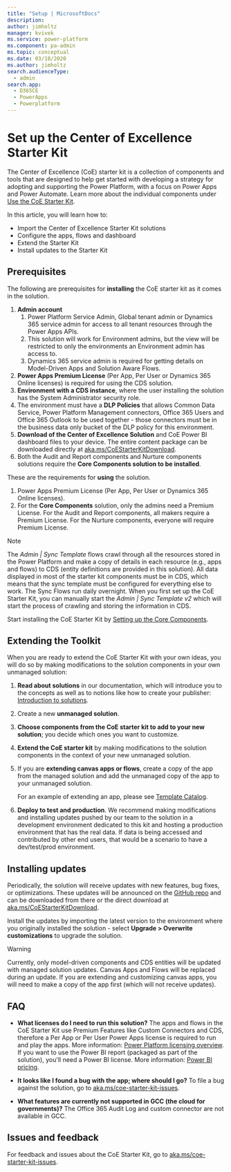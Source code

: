 ```yaml
---
title: "Setup | MicrosoftDocs"
description: 
author: jimholtz
manager: kvivek
ms.service: power-platform
ms.component: pa-admin
ms.topic: conceptual
ms.date: 03/18/2020
ms.author: jimholtz
search.audienceType: 
  - admin
search.app: 
  - D365CE
  - PowerApps
  - Powerplatform
---
```

# Set up the Center of Excellence Starter Kit
<!---KATHY SAYS: This was very clear. Nice!--->
The Center of Excellence (CoE) starter kit is a collection of components and tools that are designed to help get started with developing a strategy for adopting and supporting the Power Platform, with a focus on Power Apps and Power Automate. Learn more about the  individual components under [Use the CoE Starter Kit](starter-kit-explained.md).

In this article, you will learn how to:

- Import the Center of Excellence Starter Kit solutions
- Configure the apps, flows and dashboard
- Extend the Starter Kit
- Install updates to the Starter Kit

## Prerequisites

The following are prerequisites for **installing** the CoE starter kit as it comes in the solution.

1. **Admin account**
    1. Power Platform Service Admin, Global tenant admin or Dynamics 365 service admin for access to all tenant resources through the Power Apps APIs.
    1. This solution will work for Environment admins, but the view will be restricted to only the environments an Environment admin has access to.
    1. Dynamics 365 service admin is required for getting details on Model-Driven Apps and Solution Aware Flows.
1. **Power Apps Premium License** (Per App, Per User or Dynamics 365 Online licenses) is required for using the CDS solution.
1. **Environment with a CDS instance**, where the user installing the solution has the System Administrator security role.
1. The environment must have <!---KATHY SAYS: Not sure about "a DLP Policies" is that a singular or a plural?.--->a **DLP Policies** that allows Common Data Service, Power Platform Management connectors, Office 365 Users and Office 365 Outlook to be used together - those connectors must be in the business data only bucket of the DLP policy for this environment.
1. **Download of the Center of Excellence Solution** and CoE Power BI dashboard files to your device. The entire content package can be downloaded directly at [aka.ms/CoEStarterKitDownload](https://aka.ms/CoEStarterKitDownload).
1. Both the Audit and Report components and Nurture components solutions <!---KATHY SAYS: .Can you please check the capitalization and singular/plural for the foregoing?--->require the **Core Components solution to be installed**.

These are the requirements for **using** the solution.

1. Power Apps Premium License (Per App, Per User or Dynamics 365 Online licenses).
1. For the **Core Components** solution, only the admins need a Premium License. For the Audit and Report components, all makers require a Premium License. For the Nurture components, everyone will require Premium License.

> [!NOTE]
>The *Admin \| Sync Template* flows crawl through all the resources stored in the Power Platform and make a copy of details in each resource (e.g., apps and flows) to CDS (entity definitions are provided in this solution). All data displayed in most of the starter kit components must be in CDS, which means that the sync template must be configured for everything else to work. The Sync Flows run daily overnight. When you first set up the CoE Starter Kit, you can manually start the *Admin \| Sync Template v2* which will start the process of crawling and storing the information in CDS.

Start installing the CoE Starter Kit by [Setting up the Core Components](setup-core-components.md).

## Extending the Toolkit

When you are ready to extend the CoE Starter Kit with your own ideas, you will do so by making modifications to the solution components in your own unmanaged solution:

1. **Read about solutions** in our documentation, which will introduce you to
    the concepts as well as to notions like how to create your publisher:
    [Introduction to
    solutions](https://docs.microsoft.com/en-us/powerapps/developer/common-data-service/introduction-solutions).

1. Create a new **unmanaged solution**.

1. **Choose components from the CoE starter kit to add to your new solution**;
    you decide which ones you want to customize.

1. **Extend the CoE starter kit** by making modifications to the solution
    components in the context of your new unmanaged solution.

1. If you are **extending canvas apps or flows**, create a copy of the app from
    the managed solution and add the unmanaged copy of the app to your unmanaged
    solution.

    For an example of extending an app, please see [Template
    Catalog](#template-catalog). <!---KATHY SAYS: I don't think we use "above" and "below" in docs. But more to the point I couldn't find "template catalog" (yet!).--->

1. **Deploy to test and production**. We recommend making modifications and
    installing updates pushed by our team to the solution in a development
    environment dedicated to this kit and hosting a production environment that
    has the real data. If data is being accessed and contributed by other end
    users, that would be a scenario to have a dev/test/prod environment.  

## Installing updates

Periodically, the solution will receive updates with new features, bug fixes, or optimizations. These updates will be announced on the [GitHub repo](https://aka.ms/CoEStarterKitRepo) and can be downloaded from there or the direct download at [aka.ms/CoEStarterKitDownload](https://aka.ms/CoEStarterKitDownload).

Install the updates by importing the latest version to the environment where you originally installed the solution - select **Upgrade > Overwrite customizations** to upgrade the solution.

>[!WARNING]
>Currently, only model-driven components and CDS entities will be updated with managed solution updates. Canvas Apps and Flows will be replaced during an update. If you are extending and customizing canvas apps, you will need to make a copy of the app first (which will not receive updates).

## FAQ

- **What licenses do I need to run this solution?**
The apps and flows in the CoE Starter Kit use Premium Features like Custom Connectors and CDS, therefore a Per App or Per User Power Apps license is required to run and play the apps. More information: [Power Platform licensing overview](https://docs.microsoft.com/power-platform/admin/pricing-billing-skus).
If you want to use the Power BI report (packaged as part of the solution), you'll need a Power BI license. More information: [Power BI pricing](https://powerbi.microsoft.com/pricing/).

- **It looks like I found a bug with the app; where should I go?** To file a bug against <!---KATHY SAYS: Might ot be better but it felt more clear to me.--->the solution, go to [aka.ms/coe-starter-kit-issues](https://aka.ms/coe-starter-kit-issues).

- **What features are currently not supported in GCC (the cloud for governments)?** The Office 365 Audit Log and custom connector are not available in GCC.<!---KATHY SAYS: Consider putting a link to https://www.microsoft.com/en-us/industry/government/. GCC means a lot of different things outside of Microsoft.--->

## Issues and feedback

For feedback and issues about the CoE Starter Kit, go to [aka.ms/coe-starter-kit-issues](https://aka.ms/coe-starter-kit-issues).
